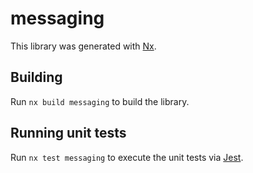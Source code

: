 # messaging

This library was generated with [Nx](https://nx.dev).

## Building

Run `nx build messaging` to build the library.

## Running unit tests

Run `nx test messaging` to execute the unit tests via [Jest](https://jestjs.io).

